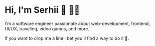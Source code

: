 # Hi, I'm Serhii 👋 👨‍💻

I'm a software engineer passionate about web-development, frontend, UI/UX, traveling, video games, and more.

If you want to drop me a line I bet you'll find a way to do it  👀.

<!--
**goliney/goliney** is a ✨ _special_ ✨ repository because its `README.md` (this file) appears on your GitHub profile.

Here are some ideas to get you started:

- 🔭 I’m currently working on ...
- 🌱 I’m currently learning ...
- 👯 I’m looking to collaborate on ...
- 🤔 I’m looking for help with ...
- 💬 Ask me about ...
- 📫 How to reach me: ...
- 😄 Pronouns: ...
- ⚡ Fun fact: ...
-->
